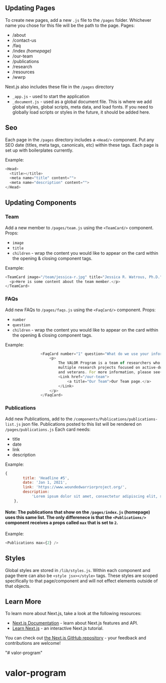 
## Updating Pages
To create new pages, add a new `.js` file to the `/pages` folder. Whichever name you chose for this file will be the path to the page.
Pages:
* /about
* /contact-us
* /faq
* /index _(homepage)_
* /our-team
* /publications
* /research
* /resources
* /wwrp

Next.js also includes these file in the `/pages` directory
* `_app.js` - used to start the application
* `_document.js` - used as a global document file. This is where we add global styles, global scripts, meta data, and load fonts. If you need to globally load scripts or styles in the future, it should be added here.

## Seo
Each page in the `/pages` directory includes a `<Head/>` component. Put any SEO date (titles, meta tags, canonicals, etc) within these tags. Each page is set up with boilerplates currently.

Example:
```js
<Head>
  <title></title>
  <meta name="title" content="">
  <meta name="description" content="">
</Head>
```

## Updating Components

### Team 
Add a new member to `/pages/team.js` using the `<TeamCard/>` component.
Props:
* `image`
* `title`
* `children` - wrap the content you would like to appear on the card within the opening & closing component tags.

Example:
```js
<TeamCard image="/team/jessica-r.jpg" title="Jessica R. Watrous, Ph.D.">
  <p>Here is some content about the team member.</p>
</TeamCard>
```

### FAQs
Add new FAQs to `/pages/faqs.js` using the `<FaqCard/>` component.
Props:
* `number`
* `question`
* `children` - wrap the content you would like to appear on the card within the opening & closing component tags.

Example: 
```js
                <FaqCard number="1" question="What do we use your information for?">
                    <p>
                        The VALOR Program is a team of researchers who contribute to
                        multiple research projects focused on active-duty service members
                        and veterans. For more information, please see{' '}
                        <Link href="/our-team">
                            <a title="Our Team">Our Team page.</a>
                        </Link>
                    </p>
                </FaqCard>
```

### Publications
Add new Publications, add to the `/components/Publications/publications-list.js` json file.
Publications posted to this list will be rendered on `/pages/publications.js`
Each card needs:
* title
* date
* link
* description

Example: 
```js
{
        title: 'Headline #5',
        date: 'Jan 1, 2021',
        link: 'https://www.woundedwarriorproject.org/',
        description:
            'Lorem ipsum dolor sit amet, consectetur adipiscing elit, sed do eiusmod tempor incididunt ut labore et dolore magna aliqua. Ut enim ad minim veniam, quis nostrud exercitation ullamco laboris nisi ut aliquip ex ea commodo consequat.',
    },
```
#### Note: The publications that show on the `/pages/index.js` (homepage) uses this same list. The only differenece is that the `<Publications/>` component receives a props called `max` that is set to `2`. 
Example: 
```js
<Publications max={2} />
```

## Styles
Global styles are stored in `/lib/styles.js`. 
Within each component and page there can also be `<style jsx></style>` tags. These styles are scoped specifically to that page/component and will not effect elements outside of that objects.

## Learn More

To learn more about Next.js, take a look at the following resources:

- [Next.js Documentation](https://nextjs.org/docs) - learn about Next.js features and API.
- [Learn Next.js](https://nextjs.org/learn) - an interactive Next.js tutorial.

You can check out [the Next.js GitHub repository](https://github.com/vercel/next.js/) - your feedback and contributions are welcome!

"# valor-program" 
# valor-program
